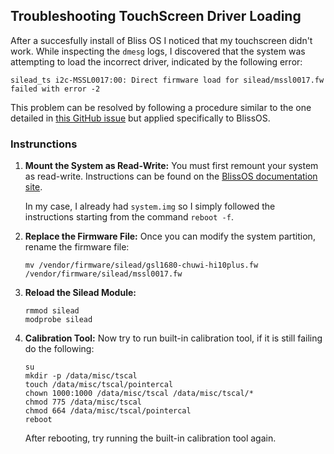 ## Troubleshooting TouchScreen Driver Loading

After a succesfully install of Bliss OS I noticed that my touchscreen didn't work. While inspecting the `dmesg` logs, I discovered that the system was attempting to load the incorrect driver, indicated by the following error:
```
silead_ts i2c-MSSL0017:00: Direct firmware load for silead/mssl0017.fw failed with error -2
```

This problem can be resolved by following a procedure similar to the one detailed in [this GitHub issue](https://github.com/danielotero/linux-on-hi10/issues/20) but applied specifically to BlissOS.

### Instrunctions

1. **Mount the System as Read-Write:**
   You must first remount your system as read-write. Instructions can be found on the [BlissOS documentation site](https://docs.blissos.org/knowledgebase/troubleshooting/remount-system-as-read-write/).

   In my case, I already had `system.img` so I simply followed the instructions starting from the command `reboot -f`.

2. **Replace the Firmware File:**
   Once you can modify the system partition, rename the firmware file:
   ```
   mv /vendor/firmware/silead/gsl1680-chuwi-hi10plus.fw /vendor/firmware/silead/mssl0017.fw
   ```

3. **Reload the Silead Module:**
   ```
   rmmod silead
   modprobe silead
   ```

4. **Calibration Tool:**
   Now try to run built-in calibration tool, if it is still failing do the following:
   ```
   su
   mkdir -p /data/misc/tscal
   touch /data/misc/tscal/pointercal
   chown 1000:1000 /data/misc/tscal /data/misc/tscal/*
   chmod 775 /data/misc/tscal
   chmod 664 /data/misc/tscal/pointercal
   reboot
   ```
   After rebooting, try running the built-in calibration tool again.
